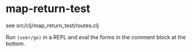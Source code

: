 # map-return-test

see src/clj/map_return_test/routes.clj

Run `(user/go)` in a REPL and eval the forms in the comment block at the bottom.
